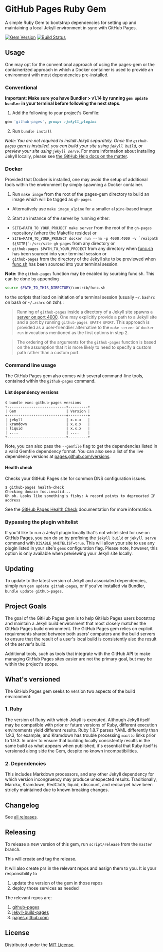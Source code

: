 # GitHub Pages Ruby Gem

A simple Ruby Gem to bootstrap dependencies for setting up and maintaining a local Jekyll environment in sync with GitHub Pages.

[![Gem Version](https://badge.fury.io/rb/github-pages.svg)](https://badge.fury.io/rb/github-pages)
[![Build Status](https://img.shields.io/travis/github/pages-gem/master.svg)](https://travis-ci.org/github/pages-gem)

## Usage

One may opt for the conventional approach of using the pages-gem or the containerized approach in which a Docker container is used to provide an environment with most dependencies pre-installed.

### Conventional

**Important: Make sure you have Bundler > v1.14 by running `gem update bundler` in your terminal before following the next steps.**

1. Add the following to your project's Gemfile:  

  ```ruby
  gem 'github-pages', group: :jekyll_plugins
  ```

2. Run `bundle install`

*Note: You are not required to install Jekyll separately. Once the `github-pages` gem is installed, you can build your site using `jekyll build`, or preview your site using `jekyll serve`.* For more information about installing Jekyll locally, please see [the GitHub Help docs on the matter](https://help.github.com/articles/using-jekyll-with-pages#installing-jekyll).

### Docker

Provided that Docker is installed, one may avoid the setup of additional tools within the environment by simply spawning a Docker container.

1. Run `make image` from the root of the pages-gem directory to build an image which will be tagged as `gh-pages`
  - Alternatively use `make image_alpine` for a smaller `alpine`-based image
2. Start an instance of the server by running either:
  - `SITE=PATH_TO_YOUR_PROJECT make server` from the root of the `gh-pages` repository (where the Makefile resides) or
  - ``SITE=PATH_TO_YOUR_PROJECT docker run --rm -p 4000:4000 -v `realpath ${SITE}`:/src/site gh-pages`` from any directory or
  - `github-pages $PATH_TO_YOUR_PROJECT` from any directory when [func.sh](contrib/func.sh) has been sourced into your terminal session or
  - `github-pages` from the directory of the Jekyll site to be previewed when [func.sh](contrib/func.sh) has been sourced into your terminal session.

**Note:** the `github-pages` function may be enabled by sourcing func.sh. This can be done by appending

  ```bash
  source $PATH_TO_THIS_DIRECTORY/contrib/func.sh
  ```

to the scripts that load on initiation of a terminal session (usually `~/.bashrc` on bash or `~/.zshrc` on zsh).:

>  Running of `github-pages` inside a directory of a Jekyll site spawns a [server on port 4000](http://localhost:4000). One may explicitly provide a path to a Jekyll site and a port by running `github-pages $PATH $PORT`. This approach is provided as a user-friendlier alternative to the `make server` or `docker run` invocations mentioned as the first options in step 2.

> The ordering of the arguments for the `github-pages` function is based on the assumption that it is more likely to need to specify a custom path rather than a custom port.

### Command line usage

The GitHub Pages gem also comes with several command-line tools, contained within the `github-pages` command.

#### List dependency versions

```console
$ bundle exec github-pages versions
+---------------------------+---------+
| Gem                       | Version |
+---------------------------+---------+
| jekyll                    | x.x.x   |
| kramdown                  | x.x.x   |
| liquid                    | x.x.x   |
| ....                      | ....    |
+---------------------------+---------+
```

Note, you can also pass the `--gemfile` flag to get the dependencies listed in a valid Gemfile dependency format. You can also see a list of the live dependency versions at [pages.github.com/versions](https://pages.github.com/versions/).

#### Health check

Checks your GitHub Pages site for common DNS configuration issues.

```console
$ github-pages health-check
Checking domain foo.invalid...
Uh oh. Looks like something's fishy: A record points to deprecated IP address
```

See the [GitHub Pages Health Check](https://github.com/github/pages-health-check) documentation for more information.

### Bypassing the plugin whitelist

If you'd like to run a Jekyll plugin locally that's not whitelisted for use on GitHub Pages, you can do so by prefixing the `jekyll build` or `jekyll serve` command with `DISABLE_WHITELIST=true`. This will allow your site to use any plugin listed in your site's `gems` configuration flag. Please note, however, this option is only available when previewing your Jekyll site locally.

## Updating

To update to the latest version of Jekyll and associated dependencies, simply run `gem update github-pages`, or if you've installed via Bundler, `bundle update github-pages`.

## Project Goals

The goal of the GitHub Pages gem is to help GitHub Pages users bootstrap and maintain a Jekyll build environment that most closely matches the GitHub Pages build environment. The GitHub Pages gem relies on explicit requirements shared between both users' computers and the build servers to ensure that the result of a user's local build is consistently also the result of the server's build.

Additional tools, such as tools that integrate with the GitHub API to make managing GitHub Pages sites easier are not the primary goal, but may be within the project's scope.

## What's versioned

The GitHub Pages gem seeks to version two aspects of the build environment:

### 1. Ruby

The version of Ruby with which Jekyll is executed. Although Jekyll itself may be compatible with prior or future versions of Ruby, different execution environments yield different results. Ruby 1.8.7 parses YAML differently than 1.9.3, for example, and Kramdown has trouble processing `mailto` links prior to 1.9.3. In order to ensure that building locally consistently results in the same build as what appears when published, it's essential that Ruby itself is versioned along side the Gem, despite no known incompatibilities.

### 2. Dependencies

This includes Markdown processors, and any other Jekyll dependency for which version incongruency may produce unexpected results. Traditionally, Maruku, Kramdown, RedCloth, liquid, rdiscount, and redcarpet have been strictly maintained due to known breaking changes.

## Changelog

See [all releases](https://github.com/github/pages-gem/releases).

## Releasing

To release a new version of this gem, run `script/release` from the `master` branch.

This will create and tag the release.

It will also create prs in the relevant repos and assign them to you. It is your responsibility to

1. update the version of the gem in those repos
2. deploy those services as needed

The relevant repos are: 
1. [github-pages](https://github.com/github/pages)
2. [jekyll-build-pages](https://github.com/actions/jekyll-build-pages/blob/main/Gemfile)
3. [pages.github.com](https://pages.github.com)

## License

Distributed under the [MIT License](LICENSE).
